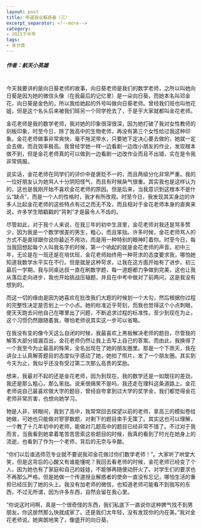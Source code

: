 ```yaml
---
layout: post
title: 传道授业解惑者（三）
excerpt_separator: <!--more-->
category: 
- 2021下半年
tags:
- 未分类
---
```


##### 作者：航天小英雄

<br>今天我要讲的是向日葵老师的故事，向日葵老师是我们的数学老师，之所以叫她向日葵是因为她的微信头像（在我最后的记忆里）是一朵向日葵，而她本名叫邓金花，向日葵是金色的，所以我给她起的外号叫做向日葵老师。曾经我们班也叫他花姐，但是这个名头后来被我们班另一个同学抢去了，于是乎大家就都叫金花老师。

金花老师是我的数学老师，我对她的印象很深很深，因为她打破了我对女性教师的刻板印象，时至今日，除了我高中的生物老师，再没有第三个女性给过我这种印象。金花老师做事非常爽快，毫不拖泥带水，只要她下定决心要去做的，她就一定会去做，而且效率极高。我曾经学她一样一边看剧一边改小朋友的作业，发现根本做不到，但是金花老师真的可以做到一边看剧一边改作业而且不出错，实在是令我非常佩服。

说实话，金花老师在同学们的评价中是褒贬不一的，而且两级分化非常严重。我的一位好朋友认为她骂人十分阴阳怪气，而且有时候戾气很重。其实我也是这样认为的，这也是我刚开始不喜欢金花老师的原因。但是后来，当我意识到这根本不是什么“缺点”，而是一个人的性格时，我才有所改观。时至今日，我发现其实身边的许多人比起金花老师的这些特点有过之而无不及，而且相对于金花老师本身的直爽来说，许多学生暗戳戳的“背刺”才是最令人不齿的。

尽管如此，对于我个人来说，在我三年的初中生涯里，金花老师对我还是骂多赞少，因为我是一个数学很差的男生，粗心，而且笨拙。许多时候，金花老师骂人的方式不是直球跟你说你最近不用功，而是用一种特别的眼神盯着你。时至今日，每当我回想起每个人叫我名字的时候，第一个响起的就是金花老师的声音。初中三年，无论是在一班还是在培优班，金花老师始终用一种苛求的态度要求我，哪怕她知道我数学水平实在不行。但是就是这种苛求，让我在这方面开始有了进步。初三最后一学期，我与同桌达叔一直在刷数学题，每一道题都力争做到完美，这也让我从落后走向进步，我也开始挑战压轴题，并且在中考中做对了前两问，这是我没有想到的。

而这一切的缘由是因为她喜欢在批改我们大题的时候划一个大勾，然后根据你过程的完整性决定是否划上一个小点。她的标准近乎苛刻，而我也觉得这个小点刺眼，便天天跑去问他自己在哪里出了问题，不断追求过程的标准性。至少到现在为止，这个习惯仍然跟随着我，哪怕老师说其实这一步可以省略。

在我没有变的像今天这么自闭的时候，我最喜欢上黑板解决老师的题目，尽管我的解答大部分错漏百出，金花老师仍然让我上去写上自己的答案。而由此，我换得了一个我至今为止最高的殊荣，全名出现在了她的朋友圈里。那是一个下雨天，我在讲台上认真解答题目的态度似乎感动了她，她拍了照片，发了一个朋友圈。其实到今天为止，我似乎还没有受过第二次那么高贵的奖励。

想来，我最对不起的还是金花老师，因为到现在，我的数学还是一如既往的差劲，我还是那么粗心，那么笨拙。说来很搞笑不是吗，我还走在理科这条道路上。金花老师说自己最喜欢做大学的题目，曾经自夸拿到过大学的奖学金，我们都觉得金花老师非常厉害，也想向她学习。

物是人非，转眼间，我到了高中，我常常回去探望以前的老师，拿高三的模拟卷给她做，可她也只能做对寥寥数题，对剩下的题目束手无策了。其实这也可以理解，一个教了十几年初中的老师，能做对几题高中的题目已经非常不错了。不过对于我而言，当我看到她拿着笔苦苦思索这些题目的时候，我真的看到了时光在她身上的流逝，也看到了作为一个老师，背后的无奈与辛酸。

“你们以后谁选师范专业就不要说我邓金花做过你们数学老师！”。大家听了哄堂大笑，但是这背后的心酸又有谁能懂呢？我回去看老师的时候，金花老师已经变了个人，因为她也有了家庭和自己的娃娃，不能够再随便动肝火了。对学生们的要求也不再那么严格。但是她做一个传道授业解惑者的使命一直没有忘记，哪怕生活的重担已经压到了她的头上。我没有加老师的微信，也知道老师可能看不到我写的东西，不过无所谓，因为许多东西，自然会留在我心里。

“你说这时间啊，真是一个很奇怪的东西，我们私底下一直说你这种脾气找不到男朋友，你这居然那么快就成家了。还是我们太年轻，没有发现你的内在美。”我对金花老师说。她爽朗地笑了，像盛开的向日葵。